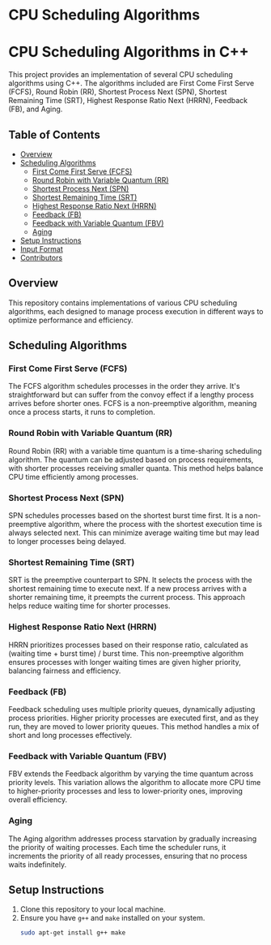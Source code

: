 # CPU Scheduling Algorithms
# CPU Scheduling Algorithms in C++

This project provides an implementation of several CPU scheduling algorithms using C++. The algorithms included are First Come First Serve (FCFS), Round Robin (RR), Shortest Process Next (SPN), Shortest Remaining Time (SRT), Highest Response Ratio Next (HRRN), Feedback (FB), and Aging.

## Table of Contents
- [Overview](#overview)
- [Scheduling Algorithms](#scheduling-algorithms)
  - [First Come First Serve (FCFS)](#first-come-first-serve-fcfs)
  - [Round Robin with Variable Quantum (RR)](#round-robin-with-variable-quantum-rr)
  - [Shortest Process Next (SPN)](#shortest-process-next-spn)
  - [Shortest Remaining Time (SRT)](#shortest-remaining-time-srt)
  - [Highest Response Ratio Next (HRRN)](#highest-response-ratio-next-hrrn)
  - [Feedback (FB)](#feedback-fb)
  - [Feedback with Variable Quantum (FBV)](#feedback-with-variable-quantum-fbv)
  - [Aging](#aging)
- [Setup Instructions](#setup-instructions)
- [Input Format](#input-format)
- [Contributors](#contributors)

## Overview

This repository contains implementations of various CPU scheduling algorithms, each designed to manage process execution in different ways to optimize performance and efficiency.

## Scheduling Algorithms

### First Come First Serve (FCFS)

The FCFS algorithm schedules processes in the order they arrive. It's straightforward but can suffer from the convoy effect if a lengthy process arrives before shorter ones. FCFS is a non-preemptive algorithm, meaning once a process starts, it runs to completion.

### Round Robin with Variable Quantum (RR)

Round Robin (RR) with a variable time quantum is a time-sharing scheduling algorithm. The quantum can be adjusted based on process requirements, with shorter processes receiving smaller quanta. This method helps balance CPU time efficiently among processes.

### Shortest Process Next (SPN)

SPN schedules processes based on the shortest burst time first. It is a non-preemptive algorithm, where the process with the shortest execution time is always selected next. This can minimize average waiting time but may lead to longer processes being delayed.

### Shortest Remaining Time (SRT)

SRT is the preemptive counterpart to SPN. It selects the process with the shortest remaining time to execute next. If a new process arrives with a shorter remaining time, it preempts the current process. This approach helps reduce waiting time for shorter processes.

### Highest Response Ratio Next (HRRN)

HRRN prioritizes processes based on their response ratio, calculated as (waiting time + burst time) / burst time. This non-preemptive algorithm ensures processes with longer waiting times are given higher priority, balancing fairness and efficiency.

### Feedback (FB)

Feedback scheduling uses multiple priority queues, dynamically adjusting process priorities. Higher priority processes are executed first, and as they run, they are moved to lower priority queues. This method handles a mix of short and long processes effectively.

### Feedback with Variable Quantum (FBV)

FBV extends the Feedback algorithm by varying the time quantum across priority levels. This variation allows the algorithm to allocate more CPU time to higher-priority processes and less to lower-priority ones, improving overall efficiency.

### Aging

The Aging algorithm addresses process starvation by gradually increasing the priority of waiting processes. Each time the scheduler runs, it increments the priority of all ready processes, ensuring that no process waits indefinitely.

## Setup Instructions

1. Clone this repository to your local machine.
2. Ensure you have `g++` and `make` installed on your system.
   ```bash
   sudo apt-get install g++ make
